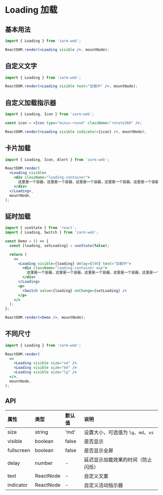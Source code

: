 # Loading 加载

## 基本用法

```jsx
import { Loading } from 'zarm-web';

ReactDOM.render(<Loading visible />, mountNode);
```

## 自定义文字

```jsx
import { Loading } from 'zarm-web';

ReactDOM.render(<Loading visible text="加载中" />, mountNode);
```

## 自定义加载指示器

```jsx
import { Loading, Icon } from 'zarm-web';

const icon = <Icon type="minus-round" className="rotate360" />;

ReactDOM.render(<Loading visible indicator={icon} />, mountNode);
```

## 卡片加载

```jsx
import { Loading, Icon, Alert } from 'zarm-web';

ReactDOM.render(
  <Loading visible>
    <div className="loading-container">
      这里是一个容器，这里是一个容器，这里是一个容器，这里是一个容器，这里是一个容器，这里是一个容器，这里是一个容器，这里是一个容器，这里是一个容器，这里是一个容器。这里是一个容器，这里是一个容器，这里是一个容器，这里是一个容器，这里是一个容器，这里是一个容器，这里是一个容器，这里是一个容器，这里是一个容器，这里是一个容器。
    </div>
  </Loading>,
  mountNode,
);
```

## 延时加载

```jsx
import { useState } from 'react';
import { Loading, Switch } from 'zarm-web';

const Demo = () => {
  const [loading, setLoading] = useState(false);

  return (
    <>
      <Loading visible={loading} delay={500} text="加载中">
        <div className="loading-container exp">
          这里是一个容器，这里是一个容器，这里是一个容器，这里是一个容器，这里是一个容器，这里是一个容器，这里是一个容器，这里是一个容器，这里是一个容器，这里是一个容器。这里是一个容器，这里是一个容器，这里是一个容器，这里是一个容器，这里是一个容器，这里是一个容器，这里是一个容器，这里是一个容器，这里是一个容器，这里是一个容器。
        </div>
      </Loading>
      <p>
        <Switch value={loading} onChange={setLoading} />
      </p>
    </>
  );
};

ReactDOM.render(<Demo />, mountNode);
```

## 不同尺寸

```jsx
import { Loading } from 'zarm-web';

ReactDOM.render(
  <>
    <Loading visible size="sm" />
    <Loading visible size="md" />
    <Loading visible size="lg" />
  </>,
  mountNode,
);
```

## API

| 属性       | 类型      | 默认值 | 说明                                |
| :--------- | :-------- | :----- | :---------------------------------- |
| size       | string    | 'md'   | 设置大小，可选值为 `lg`、`md`、`xs` |
| visible    | boolean   | false  | 是否显示                            |
| fullscreen | boolean   | false  | 是否显示全屏                        |
| delay      | number    | -      | 延迟显示加载效果的时间（防止闪烁）  |
| text       | ReactNode | -      | 自定义文案                          |
| indicator  | ReactNode | -      | 自定义活动指示器                    |
